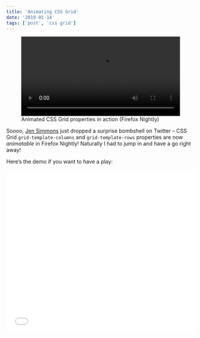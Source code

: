 ```yaml
---
title: 'Animating CSS Grid'
date: '2019-01-14'
tags: ['post', 'css grid']
---
```


<figure>
  <video width="100%" controls playsinline>
    <source src="animating-css-grid.mp4" type="video/mp4">
  </video>
  <figcaption>Animated CSS Grid properties in action (Firefox Nightly)</figcaption>
</figure>

Soooo, [Jen Simmons](http://jensimmons.com/) just dropped a surprise bombshell on Twitter – CSS Grid `grid-template-columns` and `grid-template-rows` properties are now _animatable_ in Firefox Nightly! Naturally I had to jump in and have a go right away!

Here’s the demo if you want to have a play:

<iframe height='435' scrolling='no' title='grid-template-rows / grid-template-columns animation (Firefox Nightly only)' src='//codepen.io/michellebarker/embed/oJmZKK/?height=435&theme-id=0&default-tab=result' frameborder='no' allowtransparency='true' allowfullscreen='true' style='width: 100%;'>See the Pen <a href='https://codepen.io/michellebarker/pen/oJmZKK/'>grid-template-rows / grid-template-columns animation (Firefox Nightly only)</a> by Michelle Barker (<a href='https://codepen.io/michellebarker'>@michellebarker</a>) on <a href='https://codepen.io'>CodePen</a>.
</iframe>
